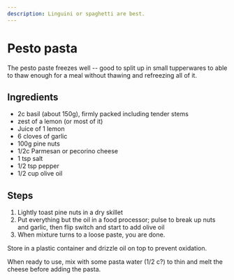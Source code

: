 ```yaml
---
description: Linguini or spaghetti are best.
---
```


# Pesto pasta

The pesto paste freezes well -- good to split up in small tupperwares to able to thaw enough for a meal without thawing and refreezing all of it.

## Ingredients

* 2c basil \(about 150g\), firmly packed including tender stems 
* zest of a lemon \(or most of it\)
* Juice of 1 lemon
* 6 cloves of garlic
* 100g pine nuts
* 1/2c Parmesan or pecorino cheese
* 1 tsp salt
* 1/2 tsp pepper
* 1/2 cup olive oil

## Steps

1. Lightly toast pine nuts in a dry skillet
2. Put everything but the oil in a food processor; pulse to break up nuts and garlic, then flip switch and start to add olive oil
3. When mixture turns to a loose paste, you are done.

Store in a plastic container and drizzle oil on top to prevent oxidation.

When ready to use, mix with some pasta water \(1/2 c?\) to thin and melt the cheese before adding the pasta.


